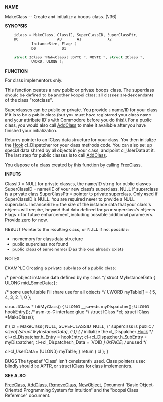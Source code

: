 
**NAME**

MakeClass -- Create and initialize a boopsi class. (V36)

**SYNOPSIS**

```c
    iclass = MakeClass( ClassID, SuperClassID, SuperClassPtr,
    D0                  A0       A1            A2
            InstanceSize, Flags )
            D0            D1

    struct IClass *MakeClass( UBYTE *, UBYTE *, struct IClass *,
            UWORD, ULONG );

```
**FUNCTION**

For class implementors only.

This function creates a new public or private boopsi class.
The superclass should be defined to be another boopsi class:
all classes are descendants of the class &#034;rootclass&#034;.

Superclasses can be public or private.  You provide a name/ID
for your class if it is to be a public class (but you must
have registered your class name and your attribute ID's with
Commodore before you do this!).  For a public class, you would
also call [AddClass](AddClass.md) to make it available after you have
finished your initialization.

Returns pointer to an IClass data structure for your
class.  You then initialize the [Hook](_012D.md) cl_Dispatcher for
your class methods code.  You can also set up special data
shared by all objects in your class, and point cl_UserData at it.
The last step for public classes is to call [AddClass](AddClass.md).

You dispose of a class created by this function by calling
[FreeClass](FreeClass.md).

**INPUTS**

ClassID = NULL for private classes, the name/ID string for public
classes
SuperClassID = name/ID of your new class's superclass.  NULL if
superclass is a private class
SuperClassPtr = pointer to private superclass.  Only used if
SuperClassID is NULL.  You are required never to provide
a NULL superclass.
InstanceSize = the size of the instance data that your class's
objects will require, beyond that data defined for
your superclass's objects.
Flags = for future enhancement, including possible additional
parameters.  Provide zero for now.

RESULT
Pointer to the resulting class, or NULL if not possible:
- no memory for class data structure
- public superclass not found
- public class of same name/ID as this one already exists

NOTES

EXAMPLE
Creating a private subclass of a public class:

/* per-object instance data defined by my class     */
struct MyInstanceData {
ULONG   mid_SomeData;
};

/* some useful table I'll share use for all objects */
UWORD myTable[] = {
5, 4, 3, 2, 1, 0
};

struct IClass       *
initMyClass()
{
ULONG __saveds  myDispatcher();
ULONG   hookEntry();    /* asm-to-C interface glue       */
struct IClass   *cl;
struct IClass   *MakeClass();

if ( cl =  MakeClass( NULL,
SUPERCLASSID, NULL,  /* superclass is public */
sizeof (struct MyInstanceData),
0 ))
{
/* initialize the cl_Dispatcher [Hook](_012D.md)       */
cl-&#062;cl_Dispatcher.h_Entry = hookEntry;
cl-&#062;cl_Dispatcher.h_SubEntry = myDispatcher;
cl-&#062;cl_Dispatcher.h_Data = (VOID *) 0xFACE; /* unused */

cl-cl_UserData = (ULONG) myTable;
}
return ( cl );
}

BUGS
The typedef 'Class' isn't consistently used.  Class pointers
used blindly should be APTR, or struct IClass for class implementors.

**SEE ALSO**

[FreeClass](FreeClass.md), [AddClass](AddClass.md), [RemoveClass](RemoveClass.md), [NewObject](NewObject.md),
Document &#034;Basic Object-Oriented Programming System for Intuition&#034;
and the &#034;boopsi Class Reference&#034; document.
